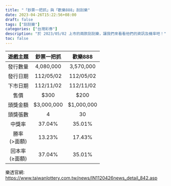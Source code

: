 ```yaml
---
title: "「鈔票一把抓」與「歡樂888」刮刮樂"
date: 2023-04-26T15:22:56+08:00
draft: false
tags: ["刮刮樂"]
categories: ["台灣彩券"]
description: "於 2023/05/02 上市的兩款刮刮樂，讓我們來看看他們的資訊及機率吧！"
toc: false
---
```

<!--more-->

| 遊戲主題 | 鈔票一把抓 | 歡樂888 |
| :-: | :-: | :-: |
| 發行數量 | 4,080,000 | 3,570,000 |
| 發行日期 | 112/05/02 | 112/05/02 |
| 下市日期 | 112/11/02 | 112/11/02 |
| 售價 | $300 | $200 |
| 頭獎金額 | $3,000,000 | $1,000,000 |
| 頭獎張數 | 4 | 30 |
| 中獎率 | 37.04% | 35.01% |
| 勝率<br/>(>面額) | 13.23% | 17.43% |
| 回本率<br/>(≥面額) | 37.04% | 35.01% |

樂透官網: https://www.taiwanlottery.com.tw/news/IN1120426news_detail_842.asp
